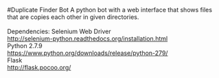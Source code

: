 #Duplicate Finder Bot
A python bot with a web interface that shows files that are copies each other in given directories.
<br>
<br>
Dependencies:
Selenium Web Driver
<br>
http://selenium-python.readthedocs.org/installation.html
<br>
Python 2.7.9
<br>
https://www.python.org/downloads/release/python-279/
<br>
Flask
<br>
http://flask.pocoo.org/
